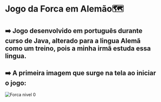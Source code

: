  # Jogo da Forca em Alemão🗺️ 

## ➡️ Jogo desenvolvido em português durante curso de Java, alterado para a lingua Alemã como um treino, pois a minha irmã estuda essa lingua.

## ➡️ A primeira imagem que surge na tela ao iniciar o jogo:

![Forca nivel 0]("/enforcado01.png")

